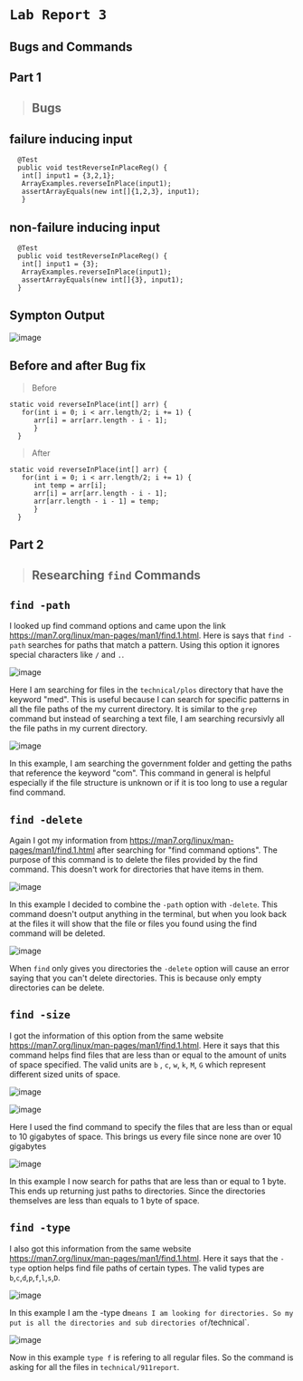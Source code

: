 # `Lab Report 3`

## Bugs and Commands

## **Part 1** 

> ## Bugs

## failure inducing input

`  @Test`<br>
`  public void testReverseInPlaceReg() {`<br>
`   int[] input1 = {3,2,1};`<br>
`   ArrayExamples.reverseInPlace(input1);`<br>
`   assertArrayEquals(new int[]{1,2,3}, input1);`<br>
`   }`

## non-failure inducing input

`  @Test`<br>
`  public void testReverseInPlaceReg() {`<br>
`   int[] input1 = {3};`<br>
`   ArrayExamples.reverseInPlace(input1);`<br>
`   assertArrayEquals(new int[]{3}, input1);`<br>
`   }
 `

## Sympton Output

![image](https://github.com/m3cortez/cse15l-lab-reports/assets/130080853/84768d49-a0ff-4d98-bc71-4abd5d50c5a4)

## Before and after Bug fix

> Before

`static void reverseInPlace(int[] arr) {`<br>
`   for(int i = 0; i < arr.length/2; i += 1) {`<br>
`      arr[i] = arr[arr.length - i - 1];`<br>
`      }`<br>
`  }`<br>

> After

`static void reverseInPlace(int[] arr) {`<br>
`   for(int i = 0; i < arr.length/2; i += 1) {`<br>
`      int temp = arr[i];`<br>
`      arr[i] = arr[arr.length - i - 1];`<br>
`      arr[arr.length - i - 1] = temp;`<br>
`      }`<br>
`  }`<br>


## **Part 2**

> ## Researching `find` Commands

## `find -path`

I looked up find command options and came upon the link https://man7.org/linux/man-pages/man1/find.1.html. Here is says that `find -path` searches for paths that match a pattern. Using this option it ignores special characters like `/` and `.`. 

![image](https://github.com/m3cortez/cse15l-lab-reports/assets/130080853/c01f2ca4-754c-4961-8122-57aaba23ac6b)

Here I am searching for files in the `technical/plos` directory that have the keyword "med". This is useful because I can search for specific patterns in all the file paths of the my current directory. It is similar to the `grep` command but instead of searching a text file, I am searching recursivly all the file paths in my current directory. 

![image](https://github.com/m3cortez/cse15l-lab-reports/assets/130080853/7d347f8a-407e-4750-94c8-5bbb191062b5)

In this example, I am searching the government folder and getting the paths that reference the keyword "com". This command in general is helpful especially if the file structure is unknown or if it is too long to use a regular find command. 


## `find -delete`

Again I got my information from https://man7.org/linux/man-pages/man1/find.1.html after searching for "find command options". The purpose of this command is to delete the files provided by the find command. This doesn't work for directories that have items in them. 

![image](https://github.com/m3cortez/cse15l-lab-reports/assets/130080853/847c530f-07fd-4657-b998-9f66ff077428)

In this example I decided to combine the `-path` option with `-delete`. This command doesn't output anything in the terminal, but when you look back at the files it will show that the file or files you found using the find command will be deleted. 

![image](https://github.com/m3cortez/cse15l-lab-reports/assets/130080853/a1a13642-65d1-4046-bb94-963d9739bb8b)

When `find` only gives you directories the `-delete` option will cause an error saying that you can't delete directories. This is because only empty directories can be delete.

## `find -size`

I got the information of this option from the same website https://man7.org/linux/man-pages/man1/find.1.html. Here it says that this command helps find files that are less than or equal to the amount of units of space specified. The valid units are `b` , `c`, `w`, `k`, `M`, `G` which represent different sized units of space. 

![image](https://github.com/m3cortez/cse15l-lab-reports/assets/130080853/397591be-68d8-4823-90c7-4bbd5c2a6117)

![image](https://github.com/m3cortez/cse15l-lab-reports/assets/130080853/bd0b8398-d77a-4b27-b3e8-ee77581f2f25)

Here I used the find command to specify the files that are less than or equal to 10 gigabytes of space. This brings us every file since none are over 10 gigabytes

![image](https://github.com/m3cortez/cse15l-lab-reports/assets/130080853/14f20413-e016-481e-a35c-46dd1ba85c55)

 In this example I now search for paths that are less than or equal to 1 byte. This ends up returning just paths to directories. Since the directories themselves are less than equals to 1 byte of space. 



## `find -type`

I also got this information from the same website https://man7.org/linux/man-pages/man1/find.1.html. Here it says that the `-type` option helps find file paths of certain types. The valid types are `b`,`c`,`d`,`p`,`f`,`l`,`s`,`D`. 

![image](https://github.com/m3cortez/cse15l-lab-reports/assets/130080853/a6561e90-94b7-4039-b683-aca919086f89)

In this example I am the -type d` means I am looking for directories. So my put is all the directories and sub directories of `/technical`. 

![image](https://github.com/m3cortez/cse15l-lab-reports/assets/130080853/aa4c4e34-aa00-4c25-8f62-f5cc088d0412)

Now in this example `type f` is refering to all regular files. So the command is asking for all the files in `technical/911report`. 

